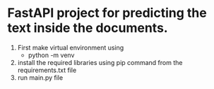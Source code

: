 # FastAPI project for predicting the text inside the  documents. 
1. First make virtual environment using 
    - python -m venv <name-of-venv>
2. install the required libraries using pip command from the requirements.txt file
3. run main.py file
